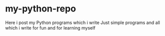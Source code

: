 # my-python-repo
Here i post my Python programs which i write
Just simple programs and all which i write for fun and for learning myself
